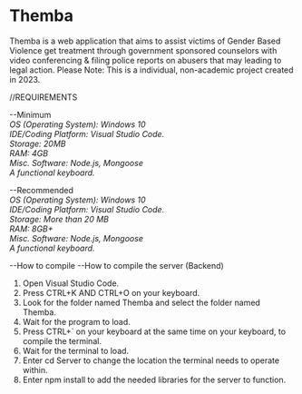 # Themba
Themba is a web application that aims to assist victims of Gender Based Violence get treatment through government sponsored counselors with video conferencing &amp; filing police reports on abusers that may leading to legal action. Please Note: This is a individual, non-academic project created in 2023.

//REQUIREMENTS

--Minimum\
*OS (Operating System): Windows 10\
IDE/Coding Platform: Visual Studio Code.\
Storage: 20MB\
RAM: 4GB\
Misc. Software: Node.js, Mongoose\
A functional keyboard.* 

--Recommended\
*OS (Operating System): Windows 10\
IDE/Coding Platform: Visual Studio Code.\
Storage: More than 20 MB\
RAM: 8GB+\
Misc. Software: Node.js, Mongoose\
A functional keyboard.*

--How to compile
--How to compile the server (Backend)
1. Open Visual Studio Code.
2. Press CTRL+K AND CTRL+O on your keyboard.
3. Look for the folder named Themba and select the folder named Themba.
4. Wait for the program to load.
5. Press CTRL+` on your keyboard at the same time on your keyboard, to compile the terminal.
6. Wait for the terminal to load.
7. Enter cd Server to change the location the terminal needs to operate within.
8. Enter npm install to add the needed libraries for the server to function.
